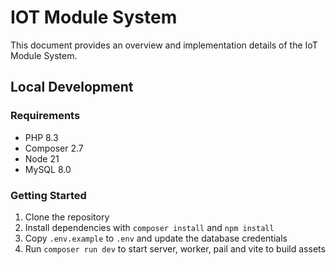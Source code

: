 # IOT Module System

This document provides an overview and implementation details of the IoT Module System.

## Local Development

### Requirements

- PHP 8.3
- Composer 2.7
- Node 21
- MySQL 8.0

### Getting Started

1. Clone the repository
2. Install dependencies with `composer install` and `npm install`
3. Copy `.env.example` to `.env` and update the database credentials
4. Run `composer run dev` to start server, worker, pail and vite to build assets
